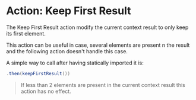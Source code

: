 # Action: Keep First Result

The Keep First Result action modify the current context result to only keep its first element.

This action can be useful in case, several elements are present n the result and the following action doesn't handle this 
case.

A simple way to call after having statically imported it is:

``` java
.then(keepFirstResult())
```


> If less than 2 elements are present in the current context result this action has no effect.